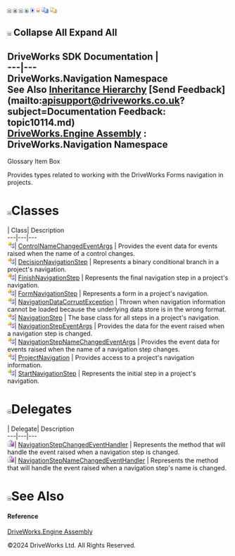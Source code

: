 ![](dotnetimages/collapse.gif) ![](dotnetimages/expand.gif) ![](dotnetimages/collapse.gif) ![](dotnetimages/expand.gif) ![](dotnetimages/drpdown.gif) ![](dotnetimages/drpdown_orange.gif) ![](dotnetimages/copycode.gif) ![](dotnetimages/copycodeHighlight.gif)

![](dotnetimages/collapse.gif) Collapse All Expand All  
---  
DriveWorks SDK Documentation  |   
---|---  
DriveWorks.Navigation Namespace   
See Also [Inheritance Hierarchy](topic10115.md) [Send Feedback](mailto:apisupport@driveworks.co.uk?subject=Documentation Feedback: topic10114.md)  
[DriveWorks.Engine Assembly](topic2156.md) : DriveWorks.Navigation Namespace  
---  
  
Glossary Item Box

Provides types related to working with the DriveWorks Forms navigation in projects. 

# ![](dotnetimages/collapse.gif)Classes

| Class| Description  
---|---|---  
![Class](dotnetimages/Class.gif)| [ControlNameChangedEventArgs](topic10116.md) | Provides the event data for events raised when the name of a control changes.  
![Class](dotnetimages/Class.gif)| [DecisionNavigationStep](topic10125.md) | Represents a binary conditional branch in a project's navigation.  
![Class](dotnetimages/Class.gif)| [FinishNavigationStep](topic10145.md) | Represents the final navigation step in a project's navigation.  
![Class](dotnetimages/Class.gif)| [FormNavigationStep](topic10153.md) | Represents a form in a project's navigation.  
![Class](dotnetimages/Class.gif)| [NavigationDataCorruptException](topic10163.md) | Thrown when navigation information cannot be loaded because the underlying data store is in the wrong format.  
![Class](dotnetimages/Class.gif)| [NavigationStep](topic10175.md) | The base class for all steps in a project's navigation.  
![Class](dotnetimages/Class.gif)| [NavigationStepEventArgs](topic10205.md) | Provides the data for the event raised when a navigation step is changed.  
![Class](dotnetimages/Class.gif)| [NavigationStepNameChangedEventArgs](topic10213.md) | Provides the event data for events raised when the name of a navigation step changes.  
![Class](dotnetimages/Class.gif)| [ProjectNavigation](topic10222.md) | Provides access to a project's navigation information.  
![Class](dotnetimages/Class.gif)| [StartNavigationStep](topic10257.md) | Represents the initial step in a project's navigation.  
  
# ![](dotnetimages/collapse.gif)Delegates

| Delegate| Description  
---|---|---  
![Delegate](dotnetimages/Delegate.gif)| [NavigationStepChangedEventHandler](topic10264.md) | Represents the method that will handle the event raised when a navigation step is changed.  
![Delegate](dotnetimages/Delegate.gif)| [NavigationStepNameChangedEventHandler](topic10265.md) | Represents the method that will handle the event raised when a navigation step's name is changed.  
  
# ![](dotnetimages/collapse.gif)See Also

#### Reference

[DriveWorks.Engine Assembly](topic2156.md)

©2024 DriveWorks Ltd. All Rights Reserved.
